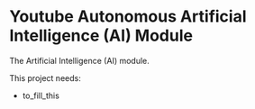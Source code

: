 # Youtube Autonomous Artificial Intelligence (AI) Module

The Artificial Intelligence (AI) module.

This project needs:
- to_fill_this